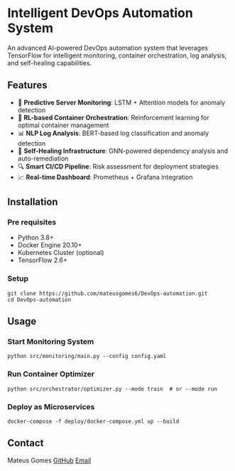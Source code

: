 # Intelligent DevOps Automation System
An advanced AI-powered DevOps automation system that leverages TensorFlow for intelligent monitoring, container orchestration, log analysis, and self-healing capabilities.

## Features

- 🚨 **Predictive Server Monitoring**: LSTM + Attention models for anomaly detection
- 🤖 **RL-based Container Orchestration**: Reinforcement learning for optimal container management
- 📊 **NLP Log Analysis**: BERT-based log classification and anomaly detection
- 🔄 **Self-Healing Infrastructure**: GNN-powered dependency analysis and auto-remediation
- 🔍 **Smart CI/CD Pipeline**: Risk assessment for deployment strategies
- 📈 **Real-time Dashboard**: Prometheus + Grafana integration

## Installation
### Pre requisites
- Python 3.8+
- Docker Engine 20.10+
- Kubernetes Cluster (optional)
- TensorFlow 2.6+
### Setup
```
git clone https://github.com/mateusgomes6/DevOps-automation.git
cd DevOps-automation
```
## Usage
### Start Monitoring System
```
python src/monitoring/main.py --config config.yaml
```
### Run Container Optimizer
```
python src/orchestrator/optimizer.py --mode train  # or --mode run
```
### Deploy as Microservices
```
docker-compose -f deploy/docker-compose.yml up --build
```
## Contact
Mateus Gomes
[GitHub](https://github.com/mateusgomes6)
[Email](mateusgomesdc@hotmail.com)

